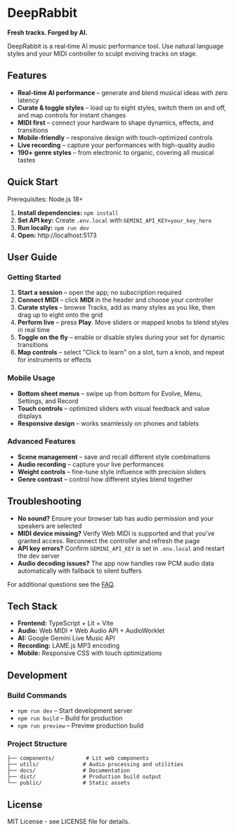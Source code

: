 # DeepRabbit

**Fresh tracks. Forged by AI.**

DeepRabbit is a real‑time AI music performance tool. Use natural language styles and your MIDI controller to sculpt evolving tracks on stage.

## Features

- **Real‑time AI performance** – generate and blend musical ideas with zero latency
- **Curate & toggle styles** – load up to eight styles, switch them on and off, and map controls for instant changes
- **MIDI first** – connect your hardware to shape dynamics, effects, and transitions
- **Mobile-friendly** – responsive design with touch-optimized controls
- **Live recording** – capture your performances with high-quality audio
- **190+ genre styles** – from electronic to organic, covering all musical tastes

## Quick Start

Prerequisites: Node.js 18+

1. **Install dependencies:** `npm install`
2. **Set API key:** Create `.env.local` with `GEMINI_API_KEY=your_key_here`
3. **Run locally:** `npm run dev`
4. **Open:** http://localhost:5173

## User Guide

### Getting Started
1. **Start a session** – open the app; no subscription required
2. **Connect MIDI** – click **MIDI** in the header and choose your controller
3. **Curate styles** – browse Tracks, add as many styles as you like, then drag up to eight onto the grid
4. **Perform live** – press **Play**. Move sliders or mapped knobs to blend styles in real time
5. **Toggle on the fly** – enable or disable styles during your set for dynamic transitions
6. **Map controls** – select "Click to learn" on a slot, turn a knob, and repeat for instruments or effects

### Mobile Usage
- **Bottom sheet menus** – swipe up from bottom for Evolve, Menu, Settings, and Record
- **Touch controls** – optimized sliders with visual feedback and value displays
- **Responsive design** – works seamlessly on phones and tablets

### Advanced Features
- **Scene management** – save and recall different style combinations
- **Audio recording** – capture your live performances
- **Weight controls** – fine-tune style influence with precision sliders
- **Genre contrast** – control how different styles blend together

## Troubleshooting

- **No sound?** Ensure your browser tab has audio permission and your speakers are selected
- **MIDI device missing?** Verify Web MIDI is supported and that you've granted access. Reconnect the controller and refresh the page
- **API key errors?** Confirm `GEMINI_API_KEY` is set in `.env.local` and restart the dev server
- **Audio decoding issues?** The app now handles raw PCM audio data automatically with fallback to silent buffers

For additional questions see the [FAQ](docs/FAQ.md).

## Tech Stack

- **Frontend:** TypeScript + Lit + Vite
- **Audio:** Web MIDI + Web Audio API + AudioWorklet
- **AI:** Google Gemini Live Music API
- **Recording:** LAME.js MP3 encoding
- **Mobile:** Responsive CSS with touch optimizations

## Development

### Build Commands
- `npm run dev` – Start development server
- `npm run build` – Build for production
- `npm run preview` – Preview production build

### Project Structure
```
├── components/          # Lit web components
├── utils/              # Audio processing and utilities
├── docs/               # Documentation
├── dist/               # Production build output
└── public/             # Static assets
```

## License

MIT License - see LICENSE file for details.

